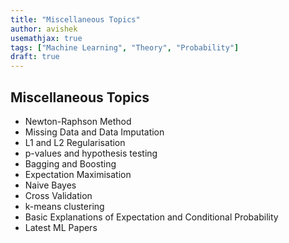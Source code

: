 ```yaml
---
title: "Miscellaneous Topics"
author: avishek
usemathjax: true
tags: ["Machine Learning", "Theory", "Probability"]
draft: true 
---
```


## Miscellaneous Topics

- Newton-Raphson Method
- Missing Data and Data Imputation
- L1 and L2 Regularisation
- p-values and hypothesis testing
- Bagging and Boosting
- Expectation Maximisation
- Naive Bayes
- Cross Validation
- k-means clustering
- Basic Explanations of Expectation and Conditional Probability
- Latest ML Papers
